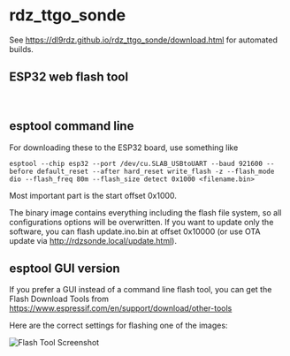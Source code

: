 # rdz_ttgo_sonde

See <https://dl9rdz.github.io/rdz_ttgo_sonde/download.html> for automated builds.

## ESP32 web flash tool

<esp-web-install-button id="install-button" manifest="https://rdzsonde.mooo.com/manifest.json"></esp-web-install-button>

<script type="module" src="webserial/install-button.js?module"></script>
<br>


## esptool command line


For downloading these to the ESP32 board, use something like

```
esptool --chip esp32 --port /dev/cu.SLAB_USBtoUART --baud 921600 --before default_reset --after hard_reset write_flash -z --flash_mode dio --flash_freq 80m --flash_size detect 0x1000 <filename.bin>
```

Most important part is the start offset 0x1000.

The binary image contains everything including the flash file system, so all configurations options will be overwritten. If you want to update only the software, you can flash update.ino.bin at offset 0x10000 (or use OTA update via
http://rdzsonde.local/update.html).


## esptool GUI version

If you prefer a GUI instead of a command line flash tool, you can get the Flash Download Tools from
<https://www.espressif.com/en/support/download/other-tools>

Here are the correct settings for flashing one of the images:

![Flash Tool Screenshot](flashtool.png "Configuration for Windows Flash Tool")
